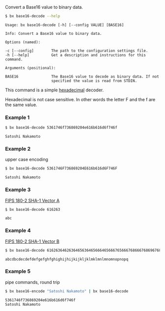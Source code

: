 Convert a Base16 value to binary data.
```sh
$ bx base16-decode --help
```
```
Usage: bx base16-decode [-h] [--config VALUE] [BASE16]

Info: Convert a Base16 value to binary data.

Options (named):

-c [--config]        The path to the configuration settings file.
-h [--help]          Get a description and instructions for this command.

Arguments (positional):

BASE16               The Base16 value to decode as binary data. If not
                     specified the value is read from STDIN.
```
This command is a simple [hexadecimal](http://en.wikipedia.org/wiki/Hexadecimal) decoder.

Hexadecimal is not case sensitive. In other words the letter F and the f are the same value.
### Example 1
```sh
$ bx base16-decode 5361746f736869204e616b616d6f746f
```
```
Satoshi Nakamoto
```
### Example 2
upper case encoding
```sh
$ bx base16-decode 5361746F736869204E616b616d6F746F
```
```
Satoshi Nakamoto
```
### Example 3
[FIPS 180-2 SHA-1 Vector A](http://www.nsrl.nist.gov/testdata)
```sh
$ bx base16-decode 616263
```
```
abc
```
### Example 4
[FIPS 180-2 SHA-1 Vector B](http://www.nsrl.nist.gov/testdata)
```sh
$ bx base16-decode 6162636462636465636465666465666765666768666768696768696a68696a6b696a6b6c6a6b6c6d6b6c6d6e6c6d6e6f6d6e6f706e6f7071
```
```
abcdbcdecdefdefgefghfghighijhijkijkljklmklmnlmnomnopnopq
```
### Example 5
pipe commands, round trip
```sh
$ bx base16-encode "Satoshi Nakamoto" | bx base16-decode
```
```
5361746f736869204e616b616d6f746f
Satoshi Nakamoto
```